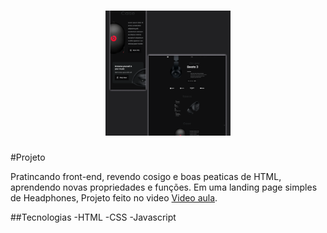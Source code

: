 <h1 align="center">
    <img alt="banner - My Links" src="./assets/img/Banner.png" width="200" />
</h1>

#Projeto

<p>Pratincando front-end, revendo cosigo e boas peaticas de HTML, aprendendo novas propriedades e funções. Em uma landing page simples de Headphones,
Projeto feito no video <a href="https://www.youtube.com/watch?v=wXnlHIvKnTM">Video aula</a>.
</p>

##Tecnologias
-HTML
-CSS
-Javascript
